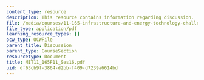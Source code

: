 ```yaml
---
content_type: resource
description: This resource contains information regarding discussion.
file: /media/courses/11-165-infrastructure-and-energy-technology-challenges-fall-2011/df63cb9f3864d2bbf409d7239a6614bd_MIT11_165F11_Ses16.pdf
file_type: application/pdf
learning_resource_types: []
ocw_type: OCWFile
parent_title: Discussion
parent_type: CourseSection
resourcetype: Document
title: MIT11_165F11_Ses16.pdf
uid: df63cb9f-3864-d2bb-f409-d7239a6614bd
---
```

